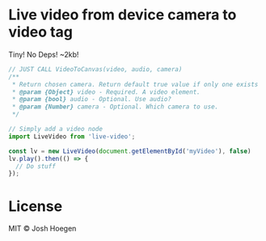 # Live video from device camera to video tag

Tiny! No Deps! ~2kb!

```js
// JUST CALL VideoToCanvas(video, audio, camera)
/**
 * Return chosen camera. Return default true value if only one exists
 * @param {Object} video - Required. A video element.
 * @param {bool} audio - Optional. Use audio?
 * @param {Number} camera - Optional. Which camera to use.
 */

// Simply add a video node
import LiveVideo from 'live-video';

const lv = new LiveVideo(document.getElementById('myVideo'), false)
lv.play().then(() => {
  // Do stuff
});
```


# License

MIT © Josh Hoegen
